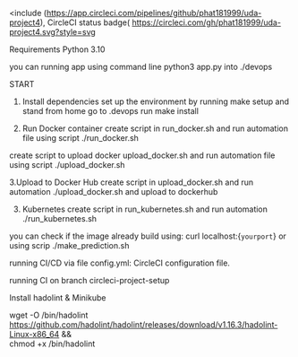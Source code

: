 <include
(https://app.circleci.com/pipelines/github/phat181999/uda-project4),
CircleCI status badge(
https://circleci.com/gh/phat181999/uda-project4.svg?style=svg

>

Requirements
Python 3.10

you can running app using command line python3 app.py into ./devops

START

1. Install dependencies
   set up the environment by running make setup and stand from home go to .devops
   run make install

2. Run Docker container
   create script in run_docker.sh and run automation file using script ./run_docker.sh

create script to upload docker upload_docker.sh and run automation file using script ./upload_docker.sh

3.Upload to Docker Hub
create script in upload_docker.sh and run automation ./upload_docker.sh
and upload to dockerhub

3. Kubernetes
   create script in run_kubernetes.sh and run automation ./run_kubernetes.sh

you can check if the image already build using: curl localhost:{`yourport`} or using scrip ./make_prediction.sh

running CI/CD via file config.yml: CircleCI configuration file.

running CI on branch circleci-project-setup

Install hadolint & Minikube

wget -O /bin/hadolint https://github.com/hadolint/hadolint/releases/download/v1.16.3/hadolint-Linux-x86_64 &&\
 chmod +x /bin/hadolint
